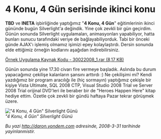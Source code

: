 # 4 Konu, 4 Gün serisinde ikinci konu 

**TBD** ve **INETA** işbirliğinde yaptığımız "**4 Konu, 4 Gün**"
eğitimlerinin ikinci gününde bugün Silverlight'a değindik. Yine çok
zevkli bir gün geçirdim. Günün sonunda Silverlight uygulamaları,
animasyonları yapabiliyor, hatta bunları sunucu tarafındaki veriye de
bağlayabiliyorduk. Tabi bir önceki günde AJAX'ı işlemiş olmamız işimizi
epey kolaylaştırdı. Dersin sonunda elde ettiğimiz örneğin kodlarını
aşağıdan indirebilirsiniz.

[Örnek Uygulama Kaynak Kodu - 30022008\_1.rar (8,17
KB)](media/4_Konu_4_Gun_serisinde_ikinci_konu_Silverlight/30022008_1.rar)

Günün sonunda yine 17.30 civarı fire vermeye başladık. Aslında bu durum
yapacağımız çekilişe kalanların şansını arttırdı :) Ne çekilişimi mi?
Kendi yazdığımız bir program aracılığı ile (hiç sormayın) yaptığımız
çekişle bir kişiye Vista Ultimate, SQL 2008 CTP, Visual Studio 2008
Trial ve Server 2008 Trial orijinal DVD'leri ile beraber bir de "Heroes
Happen Here" kitap hediye ettim. Özetle çok zevkli bir gündü haftaya
Pazar tekrar görüşmek üzere.

!["4 Konu, 4 Gün" Silverlight
Günü](media/4_Konu_4_Gun_serisinde_ikinci_konu_Silverlight/30023008_2.jpg)\
*"4 Konu, 4 Gün" Silverlight Günü*


*Bu yazi http://daron.yondem.com adresinde, 2008-3-31 tarihinde yayinlanmistir.*